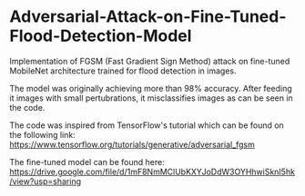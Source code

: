 # Adversarial-Attack-on-Fine-Tuned-Flood-Detection-Model
Implementation of FGSM (Fast Gradient Sign Method) attack on fine-tuned MobileNet architecture trained for flood detection in images.

The model was originally achieving more than 98% accuracy. After feeding it images with small pertubrations, it misclassifies images as can be seen in the code.

The code was inspired from TensorFlow's tutorial which can be found on the following link:
https://www.tensorflow.org/tutorials/generative/adversarial_fgsm

The fine-tuned model can be found here:
https://drive.google.com/file/d/1mF8NmMClUbKXYJoDdW3OYHhwiSknI5hk/view?usp=sharing
